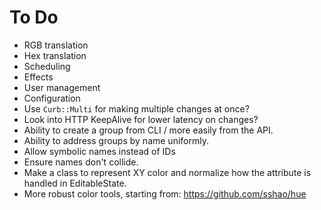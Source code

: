 # To Do

* RGB translation
* Hex translation
* Scheduling
* Effects
* User management
* Configuration
* Use `Curb::Multi` for making multiple changes at once?
* Look into HTTP KeepAlive for lower latency on changes?
* Ability to create a group from CLI / more easily from the API.
* Ability to address groups by name uniformly.
* Allow symbolic names instead of IDs
* Ensure names don't collide.
* Make a class to represent XY color and normalize how the attribute is handled in EditableState.
* More robust color tools, starting from: https://github.com/sshao/hue
